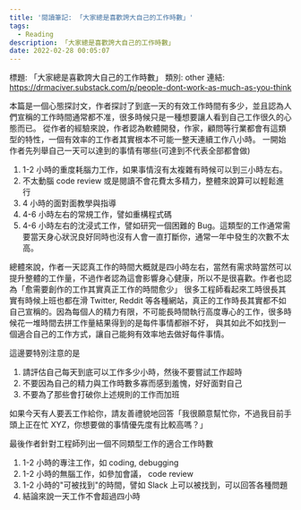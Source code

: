 ```yaml
---
title: '閱讀筆記: 「大家總是喜歡誇大自己的工作時數」'
tags:
  - Reading
description: 「大家總是喜歡誇大自己的工作時數」
date: 2022-02-28 00:05:07
---
```


標題: 「大家總是喜歡誇大自己的工作時數」
類別: other
連結: https://drmaciver.substack.com/p/people-dont-work-as-much-as-you-think

本篇是一個心態探討文，作者探討了到底一天的有效工作時間有多少，並且認為人們宣稱的工作時間通常都不准，很多時候只是一種想要讓人看到自己工作很久的心態而已。
從作者的經驗來說，作者認為軟體開發，作家，顧問等行業都會有這類型的特性，一個有效率的工作者其實根本不可能一整天連續工作八小時。
一開始作者先列舉自己一天可以達到的事情有哪些(可達到不代表全部都會做)
1. 1-2 小時的重度耗腦力工作，如果事情沒有太複雜有時候可以到三小時左右。
2. 不太動腦 code review 或是閱讀不會花費太多精力，整體來說算可以輕鬆進行
3. 4 小時的面對面教學與指導
4. 4-6 小時左右的常規工作，譬如重構程式碼
5. 4-6 小時左右的沈浸式工作，譬如研究一個困難的 Bug。這類型的工作通常需要當天身心狀況良好同時也沒有人會一直打斷你，通常一年中發生的次數不太高。

總體來說，作者一天認真工作的時間大概就是四小時左右，當然有需求時當然可以提升整體的工作量，不過作者認為這會影響身心健康，所以不是很喜歡。作者也認為「愈需要創作的工作其實真正工作的時間愈少」
很多工程師看起來工時很長其實有時候上班也都在滑 Twitter, Reddit 等各種網站，真正的工作時長其實都不如自己宣稱的。因為每個人的精力有限，不可能長時間執行高度專心的工作，很多時候花一堆時間去拼工作量結果得到的是每件事情都辦不好，
與其如此不如找到一個適合自己的工作方式，讓自己能夠有效率地去做好每件事情。

這邊要特別注意的是
1. 請評估自己每天到底可以工作多少小時，然後不要嘗試工作超時
2. 不要因為自己的精力與工作時數多寡而感到羞愧，好好面對自己
3. 不要為了那些會打破你上述規則的工作而加班

如果今天有人要丟工作給你，請友善禮貌地回答「我很願意幫忙你，不過我目前手頭上正在忙 XYZ，你想要做的事情優先度有比較高嗎？」

最後作者針對工程師列出一個不同類型工作的適合工作時數

1. 1-2 小時的專注工作，如 coding, debugging
2. 1-2 小時的無腦工作，如參加會議， code review
3. 1-2 小時的"可被找到"的時間，譬如 Slack 上可以被找到，可以回答各種問題
4. 結論來說一天工作不會超過四小時

